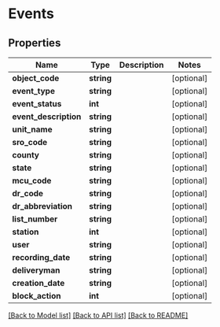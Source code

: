 # Events

## Properties
Name | Type | Description | Notes
------------ | ------------- | ------------- | -------------
**object_code** | **string** |  | [optional] 
**event_type** | **string** |  | [optional] 
**event_status** | **int** |  | [optional] 
**event_description** | **string** |  | [optional] 
**unit_name** | **string** |  | [optional] 
**sro_code** | **string** |  | [optional] 
**county** | **string** |  | [optional] 
**state** | **string** |  | [optional] 
**mcu_code** | **string** |  | [optional] 
**dr_code** | **string** |  | [optional] 
**dr_abbreviation** | **string** |  | [optional] 
**list_number** | **string** |  | [optional] 
**station** | **int** |  | [optional] 
**user** | **string** |  | [optional] 
**recording_date** | **string** |  | [optional] 
**deliveryman** | **string** |  | [optional] 
**creation_date** | **string** |  | [optional] 
**block_action** | **int** |  | [optional] 

[[Back to Model list]](../README.md#documentation-for-models) [[Back to API list]](../README.md#documentation-for-api-endpoints) [[Back to README]](../README.md)


